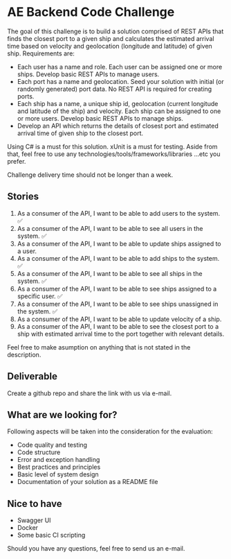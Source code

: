 # AE Backend Code Challenge

The goal of this challenge is to build a solution comprised of REST APIs that finds the closest port to a given ship and calculates the estimated arrival time based on velocity and geolocation (longitude and latitude) of given ship. Requirements are: 

* Each user has a name and role. Each user can be assigned one or more ships. Develop basic REST APIs to manage users.
* Each port has a name and geolocation. Seed your solution with initial (or randomly generated) port data. No REST API is required for creating ports. 
* Each ship has a name, a unique ship id, geolocation (current longitude and latitude of the ship) and velocity. Each ship can be assigned to one or more users. Develop basic REST APIs to manage ships.
* Develop an API which returns the details of closest port and estimated arrival time of given ship to the closest port.

Using C# is a must for this solution. xUnit is a must for testing. 
Aside from that, feel free to use any technologies/tools/frameworks/libraries ...etc you prefer. 

Challenge delivery time should not be longer than a week.

## Stories
1. As a consumer of the API, I want to be able to add users to the system. ✅
2. As a consumer of the API, I want to be able to see all users in the system. ✅
3. As a consumer of the API, I want to be able to update ships assigned to a user.
4. As a consumer of the API, I want to be able to add ships to the system. ✅
5. As a consumer of the API, I want to be able to see all ships in the system. ✅
6. As a consumer of the API, I want to be able to see ships assigned to a specific user. ✅
7. As a consumer of the API, I want to be able to see ships unassigned in the system. ✅
8. As a consumer of the API, I want to be able to update velocity of a ship.
9. As a consumer of the API, I want to be able to see the closest port to a ship with estimated arrival time to the port together with relevant details.

Feel free to make asumption on anything that is not stated in the description.

## Deliverable

Create a github repo and share the link with us via e-mail.

## What are we looking for?

Following aspects will be taken into the consideration for the evaluation:

* Code quality and testing
* Code structure
* Error and exception handling
* Best practices and principles
* Basic level of system design
* Documentation of your solution as a README file

## Nice to have

* Swagger UI
* Docker
* Some basic CI scripting

Should you have any questions, feel free to send us an e-mail.
